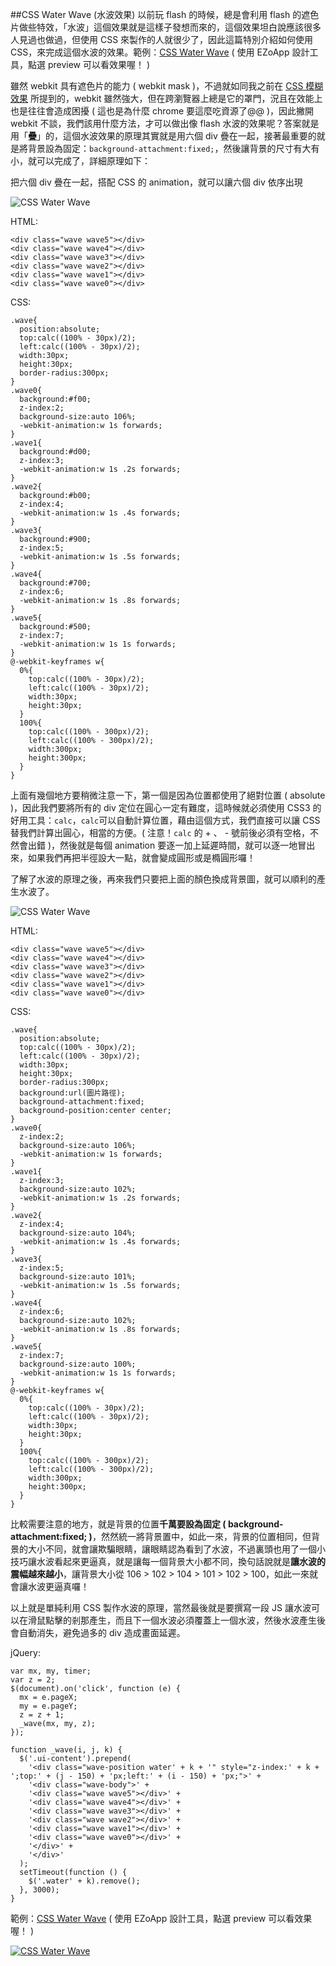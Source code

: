 ##CSS Water Wave (水波效果)
以前玩 flash 的時候，總是會利用 flash 的遮色片做些特效，「水波」這個效果就是這樣子發想而來的，這個效果坦白說應該很多人見過也做過，但使用 CSS 來製作的人就很少了，因此這篇特別介紹如何使用 CSS，來完成這個水波的效果。範例：[CSS Water Wave](http://goo.gl/3VQRH7) ( 使用 EZoApp 設計工具，點選 preview 可以看效果喔！ )

雖然 webkit 具有遮色片的能力 ( webkit mask )，不過就如同我之前在 [CSS 模糊效果](http://www.oxxostudio.tw/articles/201407/css-blur.html) 所提到的，webkit 雖然強大，但在跨瀏覽器上總是它的罩門，況且在效能上也是往往會造成困擾 ( 這也是為什麼 chrome 要這麼吃資源了@@ )，因此撇開 webkit 不談，我們該用什麼方法，才可以做出像 flash 水波的效果呢？答案就是用「**疊**」的，這個水波效果的原理其實就是用六個 div 疊在一起，接著最重要的就是將背景設為固定：`background-attachment:fixed;`，然後讓背景的尺寸有大有小，就可以完成了，詳細原理如下：

把六個 div 疊在一起，搭配 CSS 的 animation，就可以讓六個 div 依序出現

![CSS Water Wave](https://lh5.googleusercontent.com/-507FxMtdEVY/U9ewdoszCFI/AAAAAAAA808/tBKRa7awHxA/s000/20140729_1_02.gif)

HTML:

    <div class="wave wave5"></div>
    <div class="wave wave4"></div>
    <div class="wave wave3"></div>
    <div class="wave wave2"></div>
    <div class="wave wave1"></div>
    <div class="wave wave0"></div>

CSS:

	.wave{
	  position:absolute;
	  top:calc((100% - 30px)/2);
	  left:calc((100% - 30px)/2);
	  width:30px;
	  height:30px;
	  border-radius:300px;
	}
	.wave0{
	  background:#f00;
	  z-index:2;
	  background-size:auto 106%;
	  -webkit-animation:w 1s forwards;
	}
	.wave1{
	  background:#d00;
	  z-index:3;
	  -webkit-animation:w 1s .2s forwards;
	}
	.wave2{
	  background:#b00;
	  z-index:4;
	  -webkit-animation:w 1s .4s forwards;
	}
	.wave3{
	  background:#900;
	  z-index:5;
	  -webkit-animation:w 1s .5s forwards;
	}
	.wave4{
	  background:#700;
	  z-index:6;
	  -webkit-animation:w 1s .8s forwards;
	}
	.wave5{
	  background:#500;
	  z-index:7;
	  -webkit-animation:w 1s 1s forwards;
	}
	@-webkit-keyframes w{
	  0%{
	    top:calc((100% - 30px)/2);
	    left:calc((100% - 30px)/2);
	    width:30px;
	    height:30px;
	  }
	  100%{
	    top:calc((100% - 300px)/2);
	    left:calc((100% - 300px)/2);
	    width:300px;
	    height:300px;
	  }
	}

上面有幾個地方要稍微注意一下，第一個是因為位置都使用了絕對位置 ( absolute )，因此我們要將所有的 div 定位在圓心一定有難度，這時候就必須使用 CSS3 的好用工具：`calc`，`calc`可以自動計算位置，藉由這個方式，我們直接可以讓 CSS 替我們計算出圓心，相當的方便。( 注意！`calc` 的 + 、 - 號前後必須有空格，不然會出錯 )，然後就是每個 animation 要逐一加上延遲時間，就可以逐一地冒出來，如果我們再把半徑設大一點，就會變成圓形或是橢圓形囉！

了解了水波的原理之後，再來我們只要把上面的顏色換成背景圖，就可以順利的產生水波了。

![CSS Water Wave](https://lh4.googleusercontent.com/-1kmYlurQqxM/U9ewds0uOHI/AAAAAAAA81A/gMWEC3F6WAw/s000/20140729_1_03.gif)

HTML:

    <div class="wave wave5"></div>
    <div class="wave wave4"></div>
    <div class="wave wave3"></div>
    <div class="wave wave2"></div>
    <div class="wave wave1"></div>
    <div class="wave wave0"></div>

CSS:

	.wave{
	  position:absolute;
	  top:calc((100% - 30px)/2);
	  left:calc((100% - 30px)/2);
	  width:30px;
	  height:30px;
	  border-radius:300px;
	  background:url(圖片路徑);
	  background-attachment:fixed;
	  background-position:center center;
	}
	.wave0{
	  z-index:2;
	  background-size:auto 106%;
	  -webkit-animation:w 1s forwards;
	}
	.wave1{
	  z-index:3;
	  background-size:auto 102%;
	  -webkit-animation:w 1s .2s forwards;
	}
	.wave2{
	  z-index:4;
	  background-size:auto 104%;
	  -webkit-animation:w 1s .4s forwards;
	}
	.wave3{
	  z-index:5;
	  background-size:auto 101%;
	  -webkit-animation:w 1s .5s forwards;
	}
	.wave4{
	  z-index:6;
	  background-size:auto 102%;
	  -webkit-animation:w 1s .8s forwards;
	}
	.wave5{
	  z-index:7;
	  background-size:auto 100%;
	  -webkit-animation:w 1s 1s forwards;
	}
	@-webkit-keyframes w{
	  0%{
	    top:calc((100% - 30px)/2);
	    left:calc((100% - 30px)/2);
	    width:30px;
	    height:30px;
	  }
	  100%{
	    top:calc((100% - 300px)/2);
	    left:calc((100% - 300px)/2);
	    width:300px;
	    height:300px;
	  }
	}

比較需要注意的地方，就是背景的位置**千萬要設為固定 ( background-attachment:fixed; )**，然然統一將背景置中，如此一來，背景的位置相同，但背景的大小不同，就會讓欺騙眼睛，讓眼睛認為看到了水波，不過裏頭也用了一個小技巧讓水波看起來更逼真，就是讓每一個背景大小都不同，換句話說就是**讓水波的震幅越來越小**，讓背景大小從 106 > 102 > 104 > 101 > 102 > 100，如此一來就會讓水波更逼真囉！

以上就是單純利用 CSS 製作水波的原理，當然最後就是要撰寫一段 JS 讓水波可以在滑鼠點擊的剎那產生，而且下一個水波必須覆蓋上一個水波，然後水波產生後會自動消失，避免過多的 div 造成畫面延遲。

jQuery:

    var mx, my, timer;
    var z = 2;
    $(document).on('click', function (e) {
      mx = e.pageX;
      my = e.pageY;
      z = z + 1;
      _wave(mx, my, z);
    });

    function _wave(i, j, k) {
      $('.ui-content').prepend(
        '<div class="wave-position water' + k + '" style="z-index:' + k + ';top:' + (j - 150) + 'px;left:' + (i - 150) + 'px;">' +
        '<div class="wave-body">' +
        '<div class="wave wave5"></div>' +
        '<div class="wave wave4"></div>' +
        '<div class="wave wave3"></div>' +
        '<div class="wave wave2"></div>' +
        '<div class="wave wave1"></div>' +
        '<div class="wave wave0"></div>' +
        '</div>' +
        '</div>'
      );
      setTimeout(function () {
        $('.water' + k).remove();
      }, 3000);
    }

範例：[CSS Water Wave](http://goo.gl/3VQRH7) ( 使用 EZoApp 設計工具，點選 preview 可以看效果喔！ )

[![CSS Water Wave](https://lh6.googleusercontent.com/-LdmPHTcZJlo/U9exGiMs7iI/AAAAAAAA81M/VgReRrC50z4/s000/20140729_1_04.gif)](http://goo.gl/3VQRH7)
